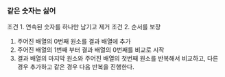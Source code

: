 ### 같은 숫자는 싫어

조건 1. 연속된 숫자를 하나만 남기고 제거
조건 2. 순서를 보장

1. 주어진 배열의 0번째 원소를 결과 배열에 추가
2. 주어진 배열의 1번째 부터 결과 배열의 0번째를 비교로 시작
3. 결과 배열의 마지막 원소와 주어진 배열의 첫번째 원소를 반복해서 비교하고, 다른 경우 추가하고 같은 경우 다음 반복을 진행한다. 
